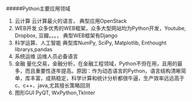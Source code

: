 #####Python主要应用领域

1. 云计算
云计算最火的语言， 典型应用OpenStack
2. WEB开发
众多优秀的WEB框架，众多大型网站均为Python开发，Youtube, Dropbox, 豆瓣。。。， 典型WEB框架有Django
3. 科学运算、人工智能
典型库NumPy, SciPy, Matplotlib, Enthought librarys,pandas
4. 系统运维
运维人员必备语言
5. 金融
量化交易，金融分析，在金融工程领域，Python不但在用，且用的最多，而且重要性逐年提高。原因：作为动态语言的Python，语言结构清晰简单，库丰富，成熟稳定，科学计算和统计分析都很牛逼，生产效率远远高于c、c++、java,尤其擅长策略回测
6. 图形GUI
PyQT, WxPython,TkInter
